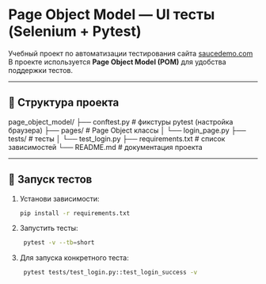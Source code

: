 # Page Object Model — UI тесты (Selenium + Pytest)

Учебный проект по автоматизации тестирования сайта [saucedemo.com](https://www.saucedemo.com/)  
В проекте используется **Page Object Model (POM)** для удобства поддержки тестов.

---

## 📂 Структура проекта

page_object_model/
├── conftest.py # фикстуры pytest (настройка браузера)
├── pages/ # Page Object классы
│ └── login_page.py
├── tests/ # тесты
│ └── test_login.py
├── requirements.txt # список зависимостей
└── README.md # документация проекта


---

## 🚀 Запуск тестов

1. Установи зависимости:
   ```bash
   pip install -r requirements.txt
   
2. Запустить тесты:
   ```bash
    pytest -v --tb=short

3. Для запуска конкретного теста:
   ```bash
    pytest tests/test_login.py::test_login_success -v
